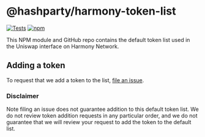# @hashparty/harmony-token-list

[![Tests](https://github.com/Uniswap/token-lists/workflows/Tests/badge.svg)](https://github.com/hashparty1/harmony-default-token-list/actions?query=workflow%3ATests)
[![npm](https://img.shields.io/npm/v/@uniswap/default-token-list)](https://unpkg.com/@uniswap/default-token-list@latest/)

This NPM module and GitHub repo contains the default token list used in the Uniswap interface on Harmony Network.

## Adding a token

To request that we add a token to the list, 
[file an issue](https://github.com/Uniswap/default-token-list/issues/new?assignees=&labels=token+request&template=token-request.md&title=Add+%7BTOKEN_SYMBOL%7D%3A+%7BTOKEN_NAME%7D).

### Disclaimer

Note filing an issue does not guarantee addition to this default token list.
We do not review token addition requests in any particular order, and we do not
guarantee that we will review your request to add the token to the default list.
